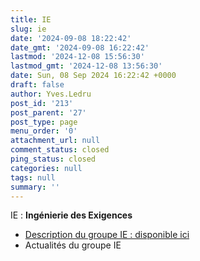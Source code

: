 ```yaml
---
title: IE
slug: ie
date: '2024-09-08 18:22:42'
date_gmt: '2024-09-08 16:22:42'
lastmod: '2024-12-08 15:56:30'
lastmod_gmt: '2024-12-08 13:56:30'
date: Sun, 08 Sep 2024 16:22:42 +0000
draft: false
author: Yves.Ledru
post_id: '213'
post_parent: '27'
post_type: page
menu_order: '0'
attachment_url: null
comment_status: closed
ping_status: closed
categories: null
tags: null
summary: ''
---
```


IE : **Ingénierie des Exigences**

  * [Description du groupe IE : disponible ici](https://gdr-gpl-2013-2024.imag.fr/Groupes/IE/Description.html)
  * Actualités du groupe IE


